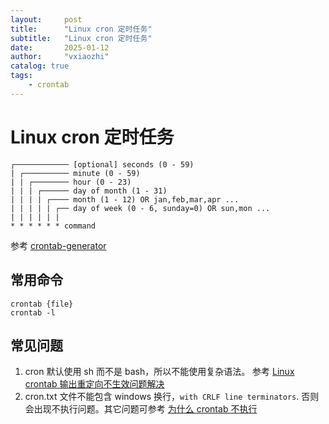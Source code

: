 ```yaml
---
layout:     post
title:      "Linux cron 定时任务"
subtitle:   "Linux cron 定时任务"
date:       2025-01-12
author:     "vxiaozhi"
catalog: true
tags:
    - crontab
---
```


# Linux cron 定时任务

```
┌──────────── [optional] seconds (0 - 59)
| ┌────────── minute (0 - 59)
| | ┌──────── hour (0 - 23)
| | | ┌────── day of month (1 - 31)
| | | | ┌──── month (1 - 12) OR jan,feb,mar,apr ...
| | | | | ┌── day of week (0 - 6, sunday=0) OR sun,mon ...
| | | | | |
* * * * * * command
```
参考 [crontab-generator](https://it-tools.tech/crontab-generator)

## 常用命令

```
crontab {file}
crontab -l
```

## 常见问题

1. cron 默认使用 sh 而不是 bash，所以不能使用复杂语法。 参考 [Linux crontab 输出重定向不生效问题解决](https://mengalong.github.io/2018/10/31/crontab-redirect/)
1. cron.txt 文件不能包含 windows 换行，`with CRLF line terminators`. 否则会出现不执行问题。其它问题可参考 [为什么 crontab 不执行](https://www.zybuluo.com/tony-yin/note/1322612)
   
